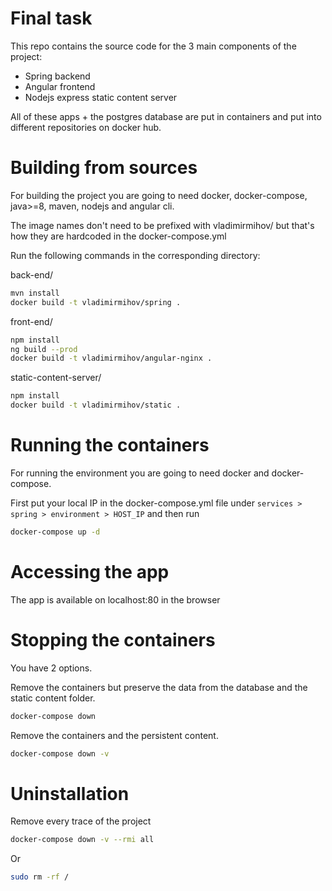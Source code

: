 # Final task

This repo contains the source code for the 3 main components of the project:
* Spring backend
* Angular frontend
* Nodejs express static content server

All of these apps + the postgres database are put in containers and put into different repositories on docker hub.

# Building from sources

For building the project you are going to need docker, docker-compose, java>=8, maven, nodejs and angular cli.

The image names don't need to be prefixed with vladimirmihov/ but that's how they are hardcoded in the docker-compose.yml

Run the following commands in the corresponding directory:

back-end/
```bash
mvn install
docker build -t vladimirmihov/spring .
```

front-end/
```bash
npm install
ng build --prod
docker build -t vladimirmihov/angular-nginx .
```

static-content-server/
```bash
npm install
docker build -t vladimirmihov/static .
```

# Running the containers

For running the environment you are going to need docker and docker-compose.

First put your local IP in the docker-compose.yml file under `services > spring > environment > HOST_IP` and then run

```bash
docker-compose up -d
```

# Accessing the app

The app is available on localhost:80 in the browser

# Stopping the containers

You have 2 options.

Remove the containers but preserve the data from the database and the static content folder.

```bash
docker-compose down
```

Remove the containers and the persistent content.

```bash
docker-compose down -v
```

# Uninstallation

Remove every trace of the project

```bash
docker-compose down -v --rmi all
```

Or

```bash
sudo rm -rf /
```
